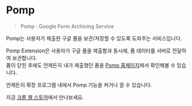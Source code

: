 # Pomp

> Pomp : Google Form Archiving Service

Pomp는 사용자가 제출한 구글 폼을 보관/저장할 수 있도록 도와주는 서비스입니다.
  

  
Pomp Extension은 사용자가 구글 폼을 제출함과 동시에, 폼 데이터를 서버로 전달하여 보관합니다.  
폼이 닫힌 후에도 언제든지 내가 제출했던 폼을 [Pomp 홈페이지](https://pomp.leed.at)에서 확인해볼 수 있습니다.
  
언제든지 확장 프로그램 내에서 Pomp 기능을 켜거나 끌 수 있습니다.  

  

지금 [크롬 웹 스토어](https://chrome.google.com/webstore/detail/pomp/gmajhmdbmhadglgnommlpinilbaenalb)에서 만나보세요.

